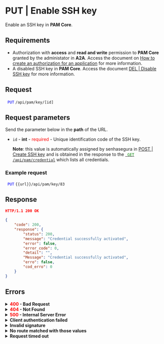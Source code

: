 # PUT | Enable SSH key

Enable an SSH key in **PAM Core**.

## Requirements
* Authorization with **access** and **read and write** permission to **PAM Core** granted by the administator in **A2A**. 
Access the document on [How to create an authorization for an application](/v3-33/docs/a2a-how-to-create-an-authorization-for-an-application) for more information.
* A disabled SSH key in **PAM Core**. 
Access the document [DEL | Disable SSH key](/v3-33/docs/api-del-disable-ssh-key) for more information.

## Request

 <code><span style="color:blue"> PUT</code></span> `/api/pam/key/[id]`

## Request parameters

Send the parameter below in the <b>path</b> of the URL.

* <code>id</code> - <b>int</b> - <span style="color:red">required</span> - Unique identification code of the SSH key.
    <p><b>Note</b>: this value is automatically assigned by senhasegura in <a href="/v3-33/docs/api-post-create-ssh-key">POST | Create SSH key</a> and is obtained in the response to the <a href="/v3-33/docs/api-get-list-all-credentials"><code><span style="color:green"> GET</code></span> <code>/api/pam/credential</code></a> which lists all credentials. 
    
### Example request

<code><span style="color:blue"> PUT</code></span> `{{url}}/api/pam/key/83`

## Response

```json
HTTP/1.1 200 OK
```

 
```json
{
    "code": 200,
    "response": {
        "status": 200,
        "message": "Credential successfully activated",
        "error": false,
        "error_code": 0,
        "detail": "",
        "Message": "Credential successfully activated",
        "erro": false,
        "cod_erro": 0
    }
}
```

## Errors

<details>
<summary><b><span style="color:red">400</span> - Bad Request</b></summary>
 
* * *
    

<b>Message: "1009: No access to credential"</b>

<br><b>Possible cause</b>: you don't have the authorization to access this credential. 
    
   <b>Solution</b>: ask the administrator to check your permission to access this credential.

* * *    
    
<b>Message: "1015: SSH key not found"</b>     

<br><b>Possible cause</b>: the SSH key wasn't found.<p>
     
<b>Solution</b>: check the value for the <code>id</code> and resend the request.


* * *
  
 <b>Message: "1016: The item is not a ssh key"</b><br>
<br><b>Possible cause</b>: the value for the <code>id</code> doesn't belong to an SSH key.

<b>Solution</b>: check the value for the <code>id</code> and resend the request.


***


<b>Message: "1039: Without PAM Configuration Access permission"</b>  
<br><b>Possible cause</b>: your authorization doesn’t have permission to create a credential. 
     
<b>Solution</b>: ask the administrator to check your <b>read and write</b> permission to <b>PAM Core</b> resources in <b>A2A</b>.



***
  
<b>Message: "1045: Ssh key is already activated"</b>

<p><b>Possible cause</b>: the SSH key is already active.<br></p>

***  
</details>


<details>
<summary><b><span style="color:red">404</span> - Not Found</b></summary>

***
<b>Message: "Resource sub not found"</b><br>

<p><b>Possible cause</b>: the URL or the requested resource isn’t correct.<br>
        
<b>Solution</b>: check the URL and make sure the parameter is correct.</p>
* * *
</details>


<details>
 
<summary><b><span style="color:red">500</span> - Internal Server Error</b></summary>

***
    
<b>Message: "Unexpected error."</b><br>
 
<p><b>Possible cause</b>: the error is in the senhasegura server.<br>
        
<b>Solution</b>: contact the support team for more information.</p>

***

<b>Message: "You are not authorized to access this resource."</b>

<p><b>Possible cause</b>: you don’t have the authorization to access this resource.<br>
        
<b>Solution</b>: ask the administrator to check your permission to access the <b>PAM Core</b> resources in <b>A2A</b>.</p>

* * *
 </details>   

  

<details>
<summary><b>Client authentication failed</b></summary>

*** 
   
<b>Message: "Client authentication failed."</b>
<p><b>Possible cause</b>: failure in your application authentication with the senhasegura server. <br>
        
<b>Solution</b>: check the authentication parameters such as <code>Access Token URL</code>, <code>Client ID</code> e <code>Client secret</code> and request a new access token.</p>
 
* * *   
</details>
     
  

<details>
<summary><b>Invalid signature</b></summary>

*** 
    
<b>Message: "Invalid signature"</b>
    
<p><b>Possible cause</b>: failure in recognizing the URL of the client application.
        
<b>Solution</b>: check the URL of the client application and resent the request.</p>

* * * 
</details>
     

<details>
    <summary><b>No route matched with those values</b></summary>
    
***   
    
<b>Message: "No route matched with those values."</b>
   <p><b>Possible cause</b>: the authorization header is missing in the API request.<br>
        
  <b>Solution</b>: request a new access token.</p>
   
 * * *
</details>
 

<details>
    <summary><b> Request timed out</b></summary>
    
***
    
<b>Message: "Request timed out."</b>
<p><b>Possible cause</b>: the request time has expired.<br>
        
<b>Solution</b>: check the connectivity between the source of the request and the senhasegura server.</p>
</details>